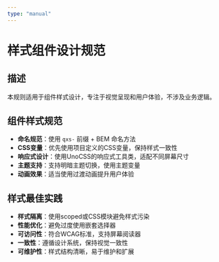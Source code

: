 ```yaml
---
type: "manual"
---
```


# 样式组件设计规范

## 描述
本规则适用于组件样式设计，专注于视觉呈现和用户体验，不涉及业务逻辑。

## 组件样式规范
- **命名规范**：使用 `qxs-` 前缀 + BEM 命名方法
- **CSS变量**：优先使用项目定义的CSS变量，保持样式一致性
- **响应式设计**：使用UnoCSS的响应式工具类，适配不同屏幕尺寸
- **主题支持**：支持明暗主题切换，使用主题变量
- **动画效果**：适当使用过渡动画提升用户体验

## 样式最佳实践
- **样式隔离**：使用scoped或CSS模块避免样式污染
- **性能优化**：避免过度使用嵌套选择器
- **可访问性**：符合WCAG标准，支持屏幕阅读器
- **一致性**：遵循设计系统，保持视觉一致性
- **可维护性**：样式结构清晰，易于维护和扩展